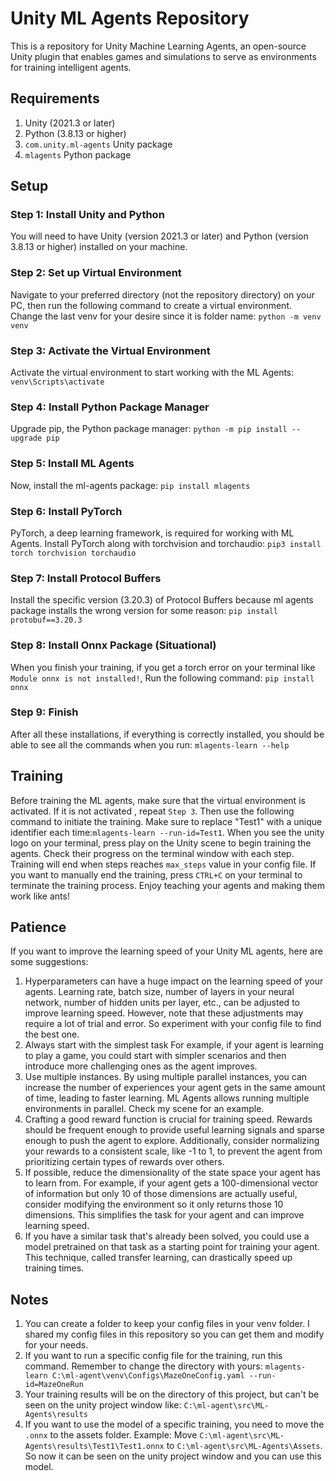 # Unity ML Agents Repository

This is a repository for Unity Machine Learning Agents, an open-source Unity plugin that enables games and simulations to serve as environments for training intelligent agents.

## Requirements
1. Unity (2021.3 or later)
2. Python (3.8.13 or higher)
3. `com.unity.ml-agents` Unity package
4. `mlagents` Python package

## Setup
### Step 1: Install Unity and Python
You will need to have Unity (version 2021.3 or later) and Python (version 3.8.13 or higher) installed on your machine.

### Step 2: Set up Virtual Environment
Navigate to your preferred directory (not the repository directory) on your PC, then run the following command to create a virtual environment. Change the last venv for your desire since it is folder name:
`python -m venv venv`

### Step 3: Activate the Virtual Environment
Activate the virtual environment to start working with the ML Agents:
`venv\Scripts\activate`

### Step 4: Install Python Package Manager
Upgrade pip, the Python package manager:
`python -m pip install --upgrade pip`

### Step 5: Install ML Agents
Now, install the ml-agents package:
`pip install mlagents`

### Step 6: Install PyTorch
PyTorch, a deep learning framework, is required for working with ML Agents. Install PyTorch along with torchvision and torchaudio:
`pip3 install torch torchvision torchaudio`

### Step 7: Install Protocol Buffers
Install the specific version (3.20.3) of Protocol Buffers because ml agents package installs the wrong version for some reason:
`pip install protobuf==3.20.3`

### Step 8: Install Onnx Package (Situational)
When you finish your training, if you get a torch error on your terminal like `Module onnx is not installed!`, Run the following command:
`pip install onnx`

### Step 9: Finish
After all these installations, if everything is correctly installed, you should be able to see all the commands when you run:
`mlagents-learn --help`

## Training
Before training the ML agents, make sure that the virtual environment is activated. If it is not activated , repeat `Step 3`. Then use the following command to initiate the training. Make sure to replace "Test1" with a unique identifier each time:`mlagents-learn --run-id=Test1`. When you see the unity logo on your terminal, press play on the Unity scene to begin training the agents. Check their progress on the terminal window with each step. Training will end when steps reaches `max_steps` value in your config file. If you want to manually end the training, press `CTRL+C` on your terminal to terminate the training process. Enjoy teaching your agents and making them work like ants!

## Patience
If you want to improve the learning speed of your Unity ML agents, here are some suggestions:
1. Hyperparameters can have a huge impact on the learning speed of your agents. Learning rate, batch size, number of layers in your neural network, number of hidden units per layer, etc., can be adjusted to improve learning speed. However, note that these adjustments may require a lot of trial and error. So experiment with your config file to find the best one.
2. Always start with the simplest task For example, if your agent is learning to play a game, you could start with simpler scenarios and then introduce more challenging ones as the agent improves.
3. Use multiple instances. By using multiple parallel instances, you can increase the number of experiences your agent gets in the same amount of time, leading to faster learning. ML Agents allows running multiple environments in parallel. Check my scene for an example.
4. Crafting a good reward function is crucial for training speed. Rewards should be frequent enough to provide useful learning signals and sparse enough to push the agent to explore. Additionally, consider normalizing your rewards to a consistent scale, like -1 to 1, to prevent the agent from prioritizing certain types of rewards over others.
5. If possible, reduce the dimensionality of the state space your agent has to learn from. For example, if your agent gets a 100-dimensional vector of information but only 10 of those dimensions are actually useful, consider modifying the environment so it only returns those 10 dimensions. This simplifies the task for your agent and can improve learning speed.
6. If you have a similar task that's already been solved, you could use a model pretrained on that task as a starting point for training your agent. This technique, called transfer learning, can drastically speed up training times.

## Notes
1. You can create a folder to keep your config files in your venv folder. I shared my config files in this repository so you can get them and modify for your needs.
2. If you want to run a specific config file for the training, run this command. Remember to change the directory with yours: `mlagents-learn C:\ml-agent\venv\Configs\MazeOneConfig.yaml --run-id=MazeOneRun`
3. Your training results will be on the directory of this project, but can't be seen on the unity project window like: `C:\ml-agent\src\ML-Agents\results`
4. If you want to use the model of a specific training, you need to move the `.onnx` to the assets folder. Example: Move `C:\ml-agent\src\ML-Agents\results\Test1\Test1.onnx` to `C:\ml-agent\src\ML-Agents\Assets`. So now it can be seen on the unity project window and you can use this model.
